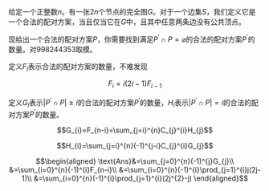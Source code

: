 给定一个正整数$n$。有一张$2n$个节点的完全图$G$。对于一个边集$S$，我们定义它是一个合法的配对方案，当且仅当它在$G$中，且其中任意两条边没有公共顶点。

现给出一个合法的配对方案$P$，你需要找到满足$P^{\prime}\cap P=\varnothing$的合法的配对方案$P^{\prime}$的数量。对$998244353$取模。

定义$F_{i}$表示合法的配对方案的数量，不难发现

$$F_{i}=i(2i-1)F_{i-1}$$

定义$G_{i}$表示$|P^{\prime}\cap P|\geqslant i$的合法的配对方案$P^{\prime}$的数量，$H_{i}$表示$|P^{\prime}\cap P|=i$的合法的配对方案$P^{\prime}$的数量。

$$G_{i}=F_{n-i}=\sum_{j=i}^{n}C_{j}^{i}H_{j}$$

$$H_{i}=\sum_{j=i}^{n}(-1)^{j-i}C_{j}^{i}G_{j}$$

$$\begin{aligned}
\text{Ans}&=\sum_{j=0}^{n}(-1)^{j}G_{j}\\
&=\sum_{i=0}^{n}(-1)^{i}F_{n-i}\\
&=\sum_{i=0}^{n}(-1)^{i}\prod_{j=1}^{i}j(2j-1)\\
&=\sum_{i=0}^{n}(-1)^{i}\prod_{j=1}^{i}(2j^{2}-j)
\end{aligned}$$
